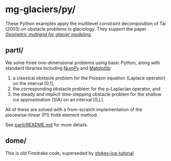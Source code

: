 # mg-glaciers/py/

These Python examples apply the multilevel constraint decomposition of Tai (2003) on obstacle problems in glaciology.  They support the paper [_Geometric multigrid for glacier modeling_](../paper/).

## partI/

We solve three one-dimensional problems using basic Python, along with standard libraries including [NumPy](https://numpy.org/) and [Matplotlib](https://matplotlib.org/):

  1. a classical obstacle problem for the Poisson equation (Laplace operator) on the interval [0,1],
  2. the corresponding obstacle problem for the p-Laplacian operator, and
  3. the steady and implicit time-stepping obstacle problem for the shallow ice approximation (SIA) on an interval [0,L].

All of these are solved with a from-scratch implementation of the piecewise-linear (P1) finite element method.

See [partI/README.md](partI/README.md) for more details.

## dome/

This is old Firedrake code, superseded by [stokes-ice-tutorial](https://github.com/bueler/stokes-ice-tutorial)